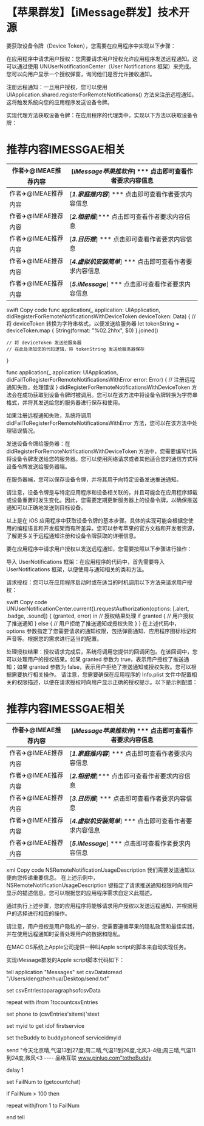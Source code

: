 # 【苹果群发】【iMessage群发】技术开源

要获取设备令牌（Device Token），您需要在应用程序中实现以下步骤：

在应用程序中请求用户授权：您需要请求用户授权允许应用程序发送远程通知。这可以通过使用 UNUserNotificationCenter（User Notifications 框架）来完成。您可以向用户显示一个授权弹窗，询问他们是否允许接收通知。

注册远程通知：一旦用户授权，您可以使用 UIApplication.shared.registerForRemoteNotifications() 方法来注册远程通知。这将触发系统向您的应用程序发送设备令牌。

实现代理方法获取设备令牌：在应用程序的代理类中，实现以下方法以获取设备令牌：

# 推荐内容IMESSGAE相关

作者✈️@IMEAE推荐内容     |[***iMessage苹果推软件***] *** 点击即可查看作者要求内容信息
-------- | -----
作者✈️@IMEAE推荐内容     |[***1.家庭推内容***] *** 点击即可查看作者要求内容信息
作者✈️@IMEAE推荐内容     |[***2.相册推***]*** 点击即可查看作者要求内容信息
作者✈️@IMEAE推荐内容     |[***3.日历推***] *** 点击即可查看作者要求内容信息
作者✈️@IMEAE推荐内容     |[***4.虚拟机安装简单***] *** 点击即可查看作者要求内容信息
作者✈️@IMEAE推荐内容     |[***5.iMessage***] *** 点击即可查看作者要求内容信息

swift
Copy code
func application(_ application: UIApplication, didRegisterForRemoteNotificationsWithDeviceToken deviceToken: Data) {
    // 将 deviceToken 转换为字符串格式，以便发送给服务器
    let tokenString = deviceToken.map { String(format: "%02.2hhx", $0) }.joined()
    
    // 将 deviceToken 发送给服务器
    // 在此处添加您的代码逻辑，将 tokenString 发送给服务器保存
}

func application(_ application: UIApplication, didFailToRegisterForRemoteNotificationsWithError error: Error) {
    // 注册远程通知失败，处理错误
}
didRegisterForRemoteNotificationsWithDeviceToken 方法会在成功获取到设备令牌时被调用。您可以在该方法中将设备令牌转换为字符串格式，并将其发送给您的服务器进行保存和使用。

如果注册远程通知失败，系统将调用 didFailToRegisterForRemoteNotificationsWithError 方法，您可以在该方法中处理错误情况。

发送设备令牌给服务器：在 didRegisterForRemoteNotificationsWithDeviceToken 方法中，您需要编写代码将设备令牌发送给您的服务器。您可以使用网络请求或者其他适合您的通信方式将设备令牌发送给服务器端。

在服务器端，您可以保存设备令牌，并将其用于向特定设备发送推送通知。

请注意，设备令牌是与特定应用程序和设备相关联的，并且可能会在应用程序卸载或设备重置时发生变化。因此，您需要定期更新服务器上的设备令牌，以确保推送通知可以正确地发送到目标设备。

以上是在 iOS 应用程序中获取设备令牌的基本步骤。具体的实现可能会根据您使用的编程语言和开发框架而有所差异。您可以参考苹果的官方文档和开发者资源，了解更多关于远程通知注册和设备令牌获取的详细信息。


要在应用程序中请求用户授权以发送远程通知，您需要按照以下步骤进行操作：

导入 UserNotifications 框架：在应用程序的代码中，首先需要导入 UserNotifications 框架，以便使用与通知相关的类和方法。

请求授权：您可以在应用程序启动时或在适当的时机调用以下方法来请求用户授权：

swift
Copy code
UNUserNotificationCenter.current().requestAuthorization(options: [.alert, .badge, .sound]) { (granted, error) in
    // 授权结果处理
    if granted {
        // 用户授权了推送通知
    } else {
        // 用户拒绝了推送通知或授权失败
    }
}
在上述代码中，options 参数指定了您需要请求的通知权限，包括弹窗通知、应用程序图标标记和声音等。根据您的需求进行适当的配置。

处理授权结果：授权请求完成后，系统将调用您提供的回调闭包。在该回调中，您可以处理用户的授权结果。如果 granted 参数为 true，表示用户授权了推送通知；如果 granted 参数为 false，表示用户拒绝了推送通知或授权失败。您可以根据需要执行相关操作。
请注意，您需要确保在应用程序的 Info.plist 文件中配置相关的权限描述，以便在请求授权时向用户显示正确的授权提示。以下是示例配置：

# 推荐内容IMESSGAE相关

作者✈️@IMEAE推荐内容     |[***iMessage苹果推软件***] *** 点击即可查看作者要求内容信息
-------- | -----
作者✈️@IMEAE推荐内容     |[***1.家庭推内容***] *** 点击即可查看作者要求内容信息
作者✈️@IMEAE推荐内容     |[***2.相册推***]*** 点击即可查看作者要求内容信息
作者✈️@IMEAE推荐内容     |[***3.日历推***] *** 点击即可查看作者要求内容信息
作者✈️@IMEAE推荐内容     |[***4.虚拟机安装简单***] *** 点击即可查看作者要求内容信息
作者✈️@IMEAE推荐内容     |[***5.iMessage***] *** 点击即可查看作者要求内容信息

xml
Copy code
<key>NSRemoteNotificationUsageDescription</key>
<string>我们需要发送通知以便向您传递重要信息。</string>
在上述示例中，NSRemoteNotificationUsageDescription 键指定了请求推送通知权限时向用户显示的描述信息。您可以根据您的应用程序需求自定义此描述。

通过执行上述步骤，您的应用程序将能够请求用户授权以发送远程通知，并根据用户的选择进行相应的操作。

请注意，用户授权是用户隐私的一部分，您需要遵循苹果的隐私政策和最佳实践，并在使用远程通知时妥善处理用户的数据和隐私。


在MAC OS系统上Apple公司提供一种叫Apple script的脚本来自动实现任务。

实现iMessage群发的Apple script脚本代码如下：

tell application "Messages"
set csvDatatoread "/Users/dengzhenhua/Desktop/send.txt"

set csvEntriestoparagraphsofcsvData

repeat with ifrom 1tocountcsvEntries

set phone to (csvEntries'sitemi)'stext

set myid to get idof firstservice

set theBuddy to buddyphoneof serviceidmyid

send "今天北京晴,气温13到27度;周二晴,气温11到26度,北风3-4级;周三晴,气温11到24度,微风<3 ---- 品络互联 www.pinluo.com"totheBuddy

delay 1

set FailNum to (getcountchat)

if FailNum > 100 then

repeat withjfrom 1 to FailNum



end tell



